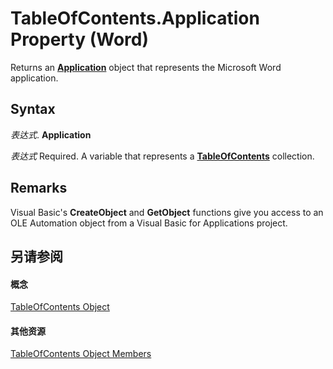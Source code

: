 
# TableOfContents.Application Property (Word)

Returns an  **[Application](d1cf6f8f-4e88-bf01-93b4-90a83f79cb44.md)** object that represents the Microsoft Word application.


## Syntax

 _表达式_. **Application**

 _表达式_ Required. A variable that represents a **[TableOfContents](629a03c1-ae97-649d-7ec4-25210b4b9ecd.md)** collection.


## Remarks

Visual Basic's  **CreateObject** and **GetObject** functions give you access to an OLE Automation object from a Visual Basic for Applications project.


## 另请参阅


#### 概念


[TableOfContents Object](629a03c1-ae97-649d-7ec4-25210b4b9ecd.md)
#### 其他资源


[TableOfContents Object Members](http://msdn.microsoft.com/library/bfd1b65b-98c3-a60b-6668-34dd05f6ee85%28Office.15%29.aspx)